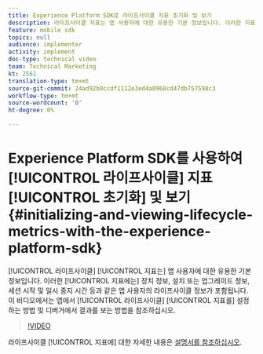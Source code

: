 ```yaml
---
title: Experience Platform SDK로 라이프사이클 지표 초기화 및 보기
description: 라이프사이클 지표는 앱 사용자에 대한 유용한 기본 정보입니다. 이러한 지표에는 장치 정보, 설치 또는 업그레이드 정보, 세션 시작 및 일시 중지 시간 등과 같은 앱 사용자의 라이프사이클 정보가 포함됩니다. 이 비디오에서는 앱에서 라이프사이클 지표를 설정하는 방법과 디버거에서 결과를 보는 방법을 참조하십시오.
feature: mobile sdk
topics: null
audience: implementer
activity: implement
doc-type: technical video
team: Technical Marketing
kt: 2561
translation-type: tm+mt
source-git-commit: 24ad92b0ccdf1112e3ed4a0968cd47db757598c3
workflow-type: tm+mt
source-wordcount: '0'
ht-degree: 0%

---
```



# Experience Platform SDK를 사용하여 [!UICONTROL 라이프사이클] 지표 [!UICONTROL 초기화] 및 보기 {#initializing-and-viewing-lifecycle-metrics-with-the-experience-platform-sdk}

[!UICONTROL 라이프사이클] [!UICONTROL 지표는] 앱 사용자에 대한 유용한 기본 정보입니다. 이러한 [!UICONTROL 지표에는] 장치 정보, 설치 또는 업그레이드 정보, 세션 시작 및 일시 중지 시간 등과 같은 앱 사용자의 라이프사이클 정보가 포함됩니다. 이 비디오에서는 앱에서 [!UICONTROL 라이프사이클] [!UICONTROL 지표를] 설정하는 방법 및 디버거에서 결과를 보는 방법을 참조하십시오.

>[!VIDEO](https://video.tv.adobe.com/v/26258/?quality=12)

라이프사이클 [!UICONTROL 지표에] 대한 자세한 내용은 [설명서를 참조하십시오](https://aep-sdks.gitbook.io/docs/using-mobile-extensions/mobile-core/lifecycle).
